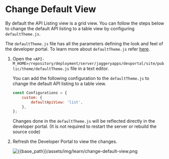 # Change Default View

By default the API Listing view is a grid view. You can follow the steps below to change the default API listing to a table view by configuring `defaultTheme.js`.

The `defaultTheme.js` file has all the parameters defining the look and feel of the developer portal. To learn more about `defaultTheme.js` refer [here]({{base_path}}/reference/customize-product/customizations/customizing-the-developer-portal/overriding-developer-portal-theme/#global-theming).

1. Open the `<API-M_HOME>/repository/deployment/server/jaggeryapps/devportal/site/public/theme/defaultTheme.js` file in a text editor.

    You can add the following configuration to the `defaultTheme.js` to change the default API listing to a table view.

    ```js
    const Configurations = {
        custom: {
            defaultApiView: 'list',
        },
    };
    ```

    Changes done in the `defaultTheme.js` will be reflected directly in the developer portal. (It is not required to restart the server or rebuild the source code) 

2. Refresh the Developer Portal to view the changes.

    ![{{base_path}}/assets/img/learn/change-default-view.png]({{base_path}}/assets/img/learn/change-default-view.png)
